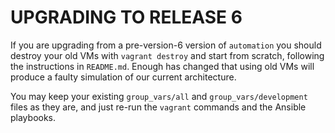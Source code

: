 
# UPGRADING TO RELEASE 6

If you are upgrading from a pre-version-6 version of `automation` you should
destroy your old VMs with `vagrant destroy` and start from scratch, following
the instructions in `README.md`. Enough has changed that using old VMs will
produce a faulty simulation of our current architecture.

You may keep your existing `group_vars/all` and `group_vars/development` files
as they are, and just re-run the `vagrant` commands and the Ansible playbooks.
